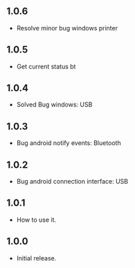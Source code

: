 ## 1.0.6

* Resolve minor bug windows printer

## 1.0.5

* Get current status bt

## 1.0.4

* Solved Bug windows: USB

## 1.0.3

* Bug android notify events: Bluetooth 

## 1.0.2

* Bug android connection interface: USB 

## 1.0.1

* How to use it.

## 1.0.0

* Initial release.
